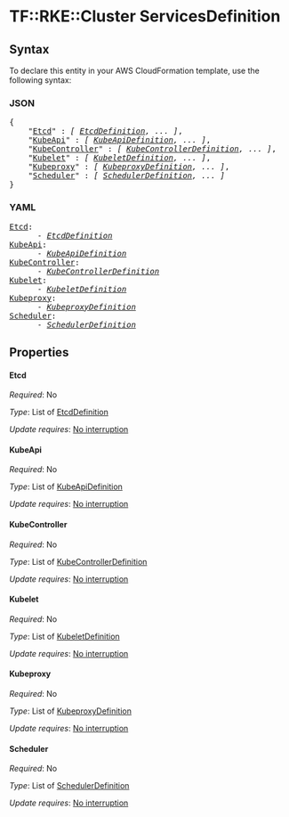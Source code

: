 # TF::RKE::Cluster ServicesDefinition

## Syntax

To declare this entity in your AWS CloudFormation template, use the following syntax:

### JSON

<pre>
{
    "<a href="#etcd" title="Etcd">Etcd</a>" : <i>[ <a href="etcddefinition.md">EtcdDefinition</a>, ... ]</i>,
    "<a href="#kubeapi" title="KubeApi">KubeApi</a>" : <i>[ <a href="kubeapidefinition.md">KubeApiDefinition</a>, ... ]</i>,
    "<a href="#kubecontroller" title="KubeController">KubeController</a>" : <i>[ <a href="kubecontrollerdefinition.md">KubeControllerDefinition</a>, ... ]</i>,
    "<a href="#kubelet" title="Kubelet">Kubelet</a>" : <i>[ <a href="kubeletdefinition.md">KubeletDefinition</a>, ... ]</i>,
    "<a href="#kubeproxy" title="Kubeproxy">Kubeproxy</a>" : <i>[ <a href="kubeproxydefinition.md">KubeproxyDefinition</a>, ... ]</i>,
    "<a href="#scheduler" title="Scheduler">Scheduler</a>" : <i>[ <a href="schedulerdefinition.md">SchedulerDefinition</a>, ... ]</i>
}
</pre>

### YAML

<pre>
<a href="#etcd" title="Etcd">Etcd</a>: <i>
      - <a href="etcddefinition.md">EtcdDefinition</a></i>
<a href="#kubeapi" title="KubeApi">KubeApi</a>: <i>
      - <a href="kubeapidefinition.md">KubeApiDefinition</a></i>
<a href="#kubecontroller" title="KubeController">KubeController</a>: <i>
      - <a href="kubecontrollerdefinition.md">KubeControllerDefinition</a></i>
<a href="#kubelet" title="Kubelet">Kubelet</a>: <i>
      - <a href="kubeletdefinition.md">KubeletDefinition</a></i>
<a href="#kubeproxy" title="Kubeproxy">Kubeproxy</a>: <i>
      - <a href="kubeproxydefinition.md">KubeproxyDefinition</a></i>
<a href="#scheduler" title="Scheduler">Scheduler</a>: <i>
      - <a href="schedulerdefinition.md">SchedulerDefinition</a></i>
</pre>

## Properties

#### Etcd

_Required_: No

_Type_: List of <a href="etcddefinition.md">EtcdDefinition</a>

_Update requires_: [No interruption](https://docs.aws.amazon.com/AWSCloudFormation/latest/UserGuide/using-cfn-updating-stacks-update-behaviors.html#update-no-interrupt)

#### KubeApi

_Required_: No

_Type_: List of <a href="kubeapidefinition.md">KubeApiDefinition</a>

_Update requires_: [No interruption](https://docs.aws.amazon.com/AWSCloudFormation/latest/UserGuide/using-cfn-updating-stacks-update-behaviors.html#update-no-interrupt)

#### KubeController

_Required_: No

_Type_: List of <a href="kubecontrollerdefinition.md">KubeControllerDefinition</a>

_Update requires_: [No interruption](https://docs.aws.amazon.com/AWSCloudFormation/latest/UserGuide/using-cfn-updating-stacks-update-behaviors.html#update-no-interrupt)

#### Kubelet

_Required_: No

_Type_: List of <a href="kubeletdefinition.md">KubeletDefinition</a>

_Update requires_: [No interruption](https://docs.aws.amazon.com/AWSCloudFormation/latest/UserGuide/using-cfn-updating-stacks-update-behaviors.html#update-no-interrupt)

#### Kubeproxy

_Required_: No

_Type_: List of <a href="kubeproxydefinition.md">KubeproxyDefinition</a>

_Update requires_: [No interruption](https://docs.aws.amazon.com/AWSCloudFormation/latest/UserGuide/using-cfn-updating-stacks-update-behaviors.html#update-no-interrupt)

#### Scheduler

_Required_: No

_Type_: List of <a href="schedulerdefinition.md">SchedulerDefinition</a>

_Update requires_: [No interruption](https://docs.aws.amazon.com/AWSCloudFormation/latest/UserGuide/using-cfn-updating-stacks-update-behaviors.html#update-no-interrupt)

